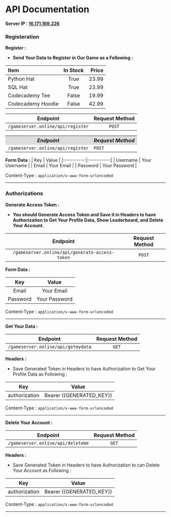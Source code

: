 
# API Documentation

**Server IP : [16.171.169.226](http://16.171.169.226)**

### Registeration

**Register :**
  * **Send Your Data to Register in Our Game as a Following :**

| Item              | In Stock | Price |
| :---------------- | :------: | ----: |
| Python Hat        |   True   | 23.99 |
| SQL Hat           |   True   | 23.99 |
| Codecademy Tee    |  False   | 19.99 |
| Codecademy Hoodie |  False   | 42.99 |
 
| Endpoint   | Request Method   |
|:----------:|:----------:|
| `/gameserver.online/api/register` | `POST` |

<table>
    <tr style="background-color: #ddd">
        <th><i>Endpoint</i></th>
        <th><i>Request Method</i></th>
    </tr>
    <tr>
        <td><code>/gameserver.online/api/register</code></td>
        <td><code>POST</code></td>
    </tr>
</table>

**Form Data :**
| Key   | Value   |
|:----------:|:----------:|
| Username | Your Username |
| Email | Your Email |
| Password | Your Password |

Content-Type : `application/x-www-form-urlencoded`

---

### Authorizations

**Generate Access Token :**
  * **You should Generate Access Token and Save it in Headers to have Authorization to Get Your Profile Data, Show Leaderboard, and Delete Your Account.**

| Endpoint   | Request Method   |
|:----------:|:----------:|
| `/gameserver.online/api/generate-access-token` | `POST` |

**Form Data :**

| Key   | Value   |
|:----------:|:----------:|
| Email | Your Email |
| Password | Your Password |

Content-Type : `application/x-www-form-urlencoded`

---

**Get Your Data :**

| Endpoint   | Request Method   |
|:----------:|:----------:|
| `/gameserver.online/api/getmydata` | `GET` |

**Headers :**
  * Save Generated Token in Headers to have Authorization to Get Your Profile Data as Following :

| Key   | Value   |
|:----------:|:----------:|
| authorization | Bearer {{GENERATED_KEY}} |

Content-Type : `application/x-www-form-urlencoded`

---

**Delete Your Account :**

| Endpoint   | Request Method   |
|:----------:|:----------:|
| `/gameserver.online/api/deleteme` | `GET` |

**Headers :**
  * Save Generated Token in Headers to have Authorization to can Delete Your Account as Following :

| Key   | Value   |
|:----------:|:----------:|
| authorization | Bearer {{GENERATED_KEY}} |

Content-Type : `application/x-www-form-urlencoded`

---
